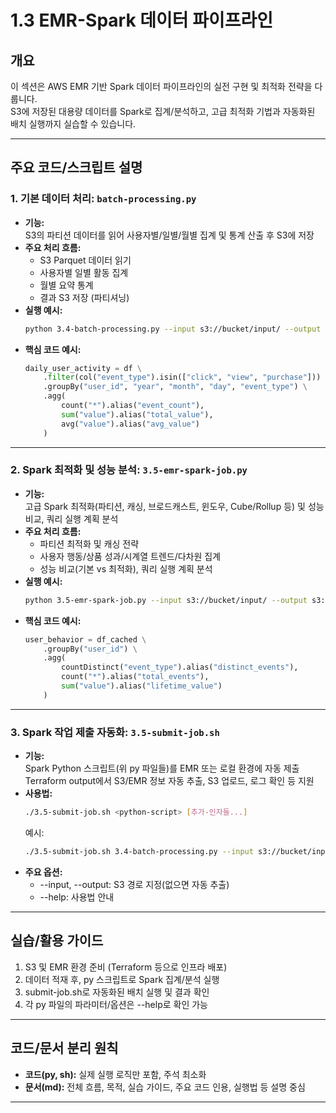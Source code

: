 # 1.3 EMR-Spark 데이터 파이프라인

## 개요
이 섹션은 AWS EMR 기반 Spark 데이터 파이프라인의 실전 구현 및 최적화 전략을 다룹니다.  
S3에 저장된 대용량 데이터를 Spark로 집계/분석하고, 고급 최적화 기법과 자동화된 배치 실행까지 실습할 수 있습니다.

---

## 주요 코드/스크립트 설명

### 1. 기본 데이터 처리: `batch-processing.py`
- **기능:**  
  S3의 파티션 데이터를 읽어 사용자별/일별/월별 집계 및 통계 산출 후 S3에 저장
- **주요 처리 흐름:**  
  - S3 Parquet 데이터 읽기  
  - 사용자별 일별 활동 집계  
  - 월별 요약 통계  
  - 결과 S3 저장 (파티셔닝)
- **실행 예시:**  
  ```bash
  python 3.4-batch-processing.py --input s3://bucket/input/ --output s3://bucket/output/
  ```
- **핵심 코드 예시:**
  ```python
  daily_user_activity = df \
      .filter(col("event_type").isin(["click", "view", "purchase"])) \
      .groupBy("user_id", "year", "month", "day", "event_type") \
      .agg(
          count("*").alias("event_count"),
          sum("value").alias("total_value"),
          avg("value").alias("avg_value")
      )
  ```

---

### 2. Spark 최적화 및 성능 분석: `3.5-emr-spark-job.py`
- **기능:**  
  고급 Spark 최적화(파티션, 캐싱, 브로드캐스트, 윈도우, Cube/Rollup 등) 및 성능 비교, 쿼리 실행 계획 분석
- **주요 처리 흐름:**  
  - 파티션 최적화 및 캐싱 전략  
  - 사용자 행동/상품 성과/시계열 트렌드/다차원 집계  
  - 성능 비교(기본 vs 최적화), 쿼리 실행 계획 분석
- **실행 예시:**  
  ```bash
  python 3.5-emr-spark-job.py --input s3://bucket/input/ --output s3://bucket/output/ --performance-test
  ```
- **핵심 코드 예시:**
  ```python
  user_behavior = df_cached \
      .groupBy("user_id") \
      .agg(
          countDistinct("event_type").alias("distinct_events"),
          count("*").alias("total_events"),
          sum("value").alias("lifetime_value")
      )
  ```

---

### 3. Spark 작업 제출 자동화: `3.5-submit-job.sh`
- **기능:**  
  Spark Python 스크립트(위 py 파일들)를 EMR 또는 로컬 환경에 자동 제출  
  Terraform output에서 S3/EMR 정보 자동 추출, S3 업로드, 로그 확인 등 지원
- **사용법:**  
  ```bash
  ./3.5-submit-job.sh <python-script> [추가-인자들...]
  ```
  예시:
  ```bash
  ./3.5-submit-job.sh 3.4-batch-processing.py --input s3://bucket/input/ --output s3://bucket/output/
  ```
- **주요 옵션:**  
  - --input, --output: S3 경로 지정(없으면 자동 추출)
  - --help: 사용법 안내

---

## 실습/활용 가이드

1. S3 및 EMR 환경 준비 (Terraform 등으로 인프라 배포)
2. 데이터 적재 후, py 스크립트로 Spark 집계/분석 실행
3. submit-job.sh로 자동화된 배치 실행 및 결과 확인
4. 각 py 파일의 파라미터/옵션은 --help로 확인 가능

---

## 코드/문서 분리 원칙

- **코드(py, sh):** 실제 실행 로직만 포함, 주석 최소화
- **문서(md):** 전체 흐름, 목적, 실습 가이드, 주요 코드 인용, 실행법 등 설명 중심

---
